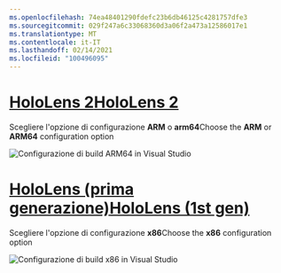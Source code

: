 ```yaml
---
ms.openlocfilehash: 74ea48401290fdefc23b6db46125c4281757dfe3
ms.sourcegitcommit: 029f247a6c33068360d3a06f2a473a12586017e1
ms.translationtype: MT
ms.contentlocale: it-IT
ms.lasthandoff: 02/14/2021
ms.locfileid: "100496095"
---
```

# <a name="hololens-2"></a>[<span data-ttu-id="f7d46-101">HoloLens 2</span><span class="sxs-lookup"><span data-stu-id="f7d46-101">HoloLens 2</span></span>](#tab/hl2)

<span data-ttu-id="f7d46-102">Scegliere l'opzione di configurazione **ARM** o **arm64**</span><span class="sxs-lookup"><span data-stu-id="f7d46-102">Choose the **ARM** or **ARM64** configuration option</span></span>

![Configurazione di build ARM64 in Visual Studio](../images/arm64setting.png)

# <a name="hololens-1st-gen"></a>[<span data-ttu-id="f7d46-104">HoloLens (prima generazione)</span><span class="sxs-lookup"><span data-stu-id="f7d46-104">HoloLens (1st gen)</span></span>](#tab/hl)

<span data-ttu-id="f7d46-105">Scegliere l'opzione di configurazione **x86**</span><span class="sxs-lookup"><span data-stu-id="f7d46-105">Choose the **x86** configuration option</span></span>

![Configurazione di build x86 in Visual Studio](../images/x86setting.png)
